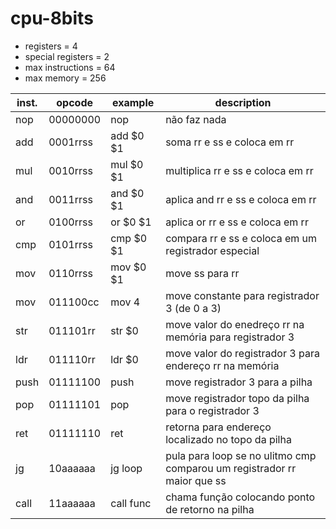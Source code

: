 # cpu-8bits

- registers = 4
- special registers = 2
- max instructions = 64
- max memory = 256

inst. | opcode | example | description
----- | ------ | ------- | -----------
nop | 00000000 | nop | não faz nada
add | 0001rrss | add $0 $1 | soma rr e ss e coloca em rr
mul | 0010rrss | mul $0 $1 | multiplica rr e ss e coloca em rr
and | 0011rrss | and $0 $1 | aplica and rr e ss e coloca em rr
or | 0100rrss | or  $0 $1 | aplica or rr e ss e coloca em rr
cmp | 0101rrss | cmp $0 $1 | compara rr e ss e coloca em um registrador especial
mov | 0110rrss | mov $0 $1 | move ss para rr
mov | 011100cc | mov 4 | move constante para registrador 3 (de 0 a 3)
str | 011101rr | str $0 | move valor do enedreço rr na memória para registrador 3
ldr | 011110rr | ldr $0 | move valor do registrador 3 para endereço rr na memória
push | 01111100 | push | move registrador 3 para a pilha
pop | 01111101 | pop | move registrador topo da pilha para o registrador 3
ret | 01111110 | ret | retorna para endereço localizado no topo da pilha
jg | 10aaaaaa | jg loop | pula para loop se no ulitmo cmp comparou um registrador rr maior que ss
call | 11aaaaaa | call func | chama função colocando ponto de retorno na pilha
